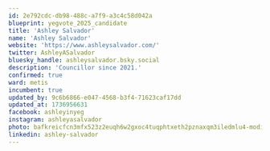 ```yaml
---
id: 2e792cdc-db98-488c-a7f9-a3c4c58d042a
blueprint: yegvote_2025_candidate
title: 'Ashley Salvador'
name: 'Ashley Salvador'
website: 'https://www.ashleysalvador.com/'
twitter: AshleyASalvador
bluesky_handle: ashleysalvador.bsky.social
description: 'Councillor since 2021.'
confirmed: true
ward: metis
incumbent: true
updated_by: 9c6b6866-e047-4568-b3f4-71623caf17dd
updated_at: 1736956631
facebook: ashleyinyeg
instagram: ashleyasalvador
photo: bafkreicfcn3mfx523z2euqh6w2gxoc4tuqphtxeth2pznaxqm3iledmlu4-modified.png
linkedin: ashley-salvador
---
```


